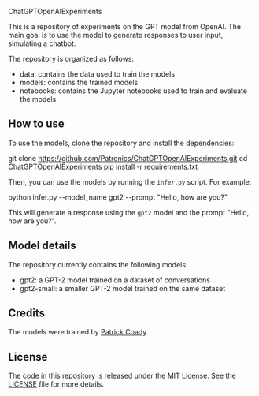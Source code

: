ChatGPTOpenAIExperiments

This is a repository of experiments on the GPT model from OpenAI. The main goal is to use the model to generate responses to user input, simulating a chatbot.

The repository is organized as follows:

- data: contains the data used to train the models
- models: contains the trained models
- notebooks: contains the Jupyter notebooks used to train and evaluate the models

## How to use

To use the models, clone the repository and install the dependencies:

git clone https://github.com/Patronics/ChatGPTOpenAIExperiments.git
cd ChatGPTOpenAIExperiments
pip install -r requirements.txt


Then, you can use the models by running the `infer.py` script. For example:

python infer.py --model_name gpt2 --prompt "Hello, how are you?"


This will generate a response using the `gpt2` model and the prompt "Hello, how are you?".

## Model details

The repository currently contains the following models:

- gpt2: a GPT-2 model trained on a dataset of conversations
- gpt2-small: a smaller GPT-2 model trained on the same dataset

## Credits

The models were trained by [Patrick Coady](https://github.com/Patronics).

## License

The code in this repository is released under the MIT License. See the [LICENSE](LICENSE) file for more details.
